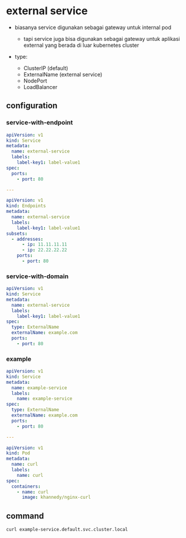 # external service
- biasanya service digunakan sebagai gateway untuk internal pod
  - tapi service juga bisa digunakan sebagai gateway untuk aplikasi external yang berada di luar kubernetes cluster

- type:
  - ClusterIP (default)
  - ExternalName (external service)
  - NodePort
  - LoadBalancer

## configuration
### service-with-endpoint
```yaml
apiVersion: v1
kind: Service
metadata:
  name: external-service
  labels:
    label-key1: label-value1
spec:
  ports:
    - port: 80

---

apiVersion: v1
kind: Endpoints
metadata:
  name: external-service
  labels:
    label-key1: label-value1
subsets:
  - addresses:
      - ip: 11.11.11.11
      - ip: 22.22.22.22
    ports:
      - port: 80
```

### service-with-domain
```yaml
apiVersion: v1
kind: Service
metadata:
  name: external-service
  labels:
    label-key1: label-value1
spec:
  type: ExternalName
  externalName: example.com
  ports:
    - port: 80
```

### example
```yaml
apiVersion: v1
kind: Service
metadata:
  name: example-service
  labels:
    name: example-service
spec:
  type: ExternalName
  externalName: example.com
  ports:
    - port: 80

---

apiVersion: v1
kind: Pod
metadata:
  name: curl
  labels:
    name: curl
spec:
  containers:
    - name: curl
      image: khannedy/nginx-curl
```

## command
```sh
curl example-service.default.svc.cluster.local
```